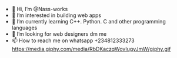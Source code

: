 - 👋 Hi, I’m @Nass-works
- 👀 I’m interested in building web apps
- 🌱 I’m currently learning C++. Python. C and other programming languages
- 💞️ I’m looking for web designers dm me
- 📫 How to reach me on whatsapp +234812333273
   https://media.giphy.com/media/RbDKaczqWovIugyJmW/giphy.gif
<!---
Nass-works/Nass-works is a ✨ special ✨ repository because its `README.md` (this file) appears on your GitHub profile.
You can click the Preview link to take a look at your changes.
--->
